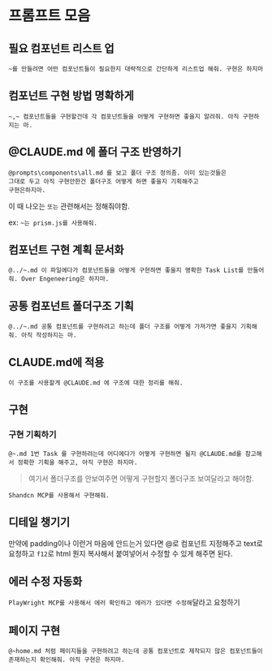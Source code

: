 # 프롬프트 모음

## 필요 컴포넌트 리스트 업

```text
~를 만들려면 어떤 컴포넌트들이 필요한지 대략적으로 간단하게 리스트업 해줘. 구현은 하지마
```

## 컴포넌트 구현 방법 명확하게

```text
~,~ 컴포넌트들을 구현할건데 각 컴포넌트들을 어떻게 구현하면 좋을지 알려줘. 아직 구현하지는 마.
```

## @CLAUDE.md 에 폴더 구조 반영하기

```text
@prompts\components\all.md 를 보고 폴더 구조 정의좀. 이미 있는것들은       
그대로 두고 아직 구현안한건 폴더구조 어떻게 하면 좋을지 기획해주고 
구현은하지마.
```

이 때 나오는 `또는` 관련해서는 정해줘야함.

ex: `~는 prism.js를 사용해줘.`

## 컴포넌트 구현 계획 문서화

```text
@../~.md 이 파일에다가 컴포넌트들을 어떻게 구현하면 좋을지 명확한 Task List를 만들어줘. Over Engeneering은 하지마.
```

## 공통 컴포넌트 폴더구조 기획

```text
@../~.md 공통 컴포넌트를 구현하려고 하는데 폴더 구조를 어떻게 가져가면 좋을지 기획해줘. 아직 작성하지는 마.
```

## CLAUDE.md에 적용

```text
이 구조를 사용할게 @CLAUDE.md 에 구조에 대한 정리를 해줘.
```

## 구현

### 구현 기획하기

```text
@~.md 1번 Task 를 구현하려는데 어디에다가 어떻게 구현하면 될지 @CLAUDE.md를 참고해서 정확한 기획을 해주고, 아직 구현은 하지마.
```

> 여기서 폴더구조를 안보여주면 어떻게 구현할지 폴더구조 보여달라고 해야함.

```text
Shandcn MCP를 사용해서 구현해줘.
```

## 디테일 챙기기

만약에 padding이나 이런거 마음에 안드는거 있다면 @로 컴포넌트 지정해주고 text로 요청하고 `f12`로 html 뭔지 복사해서 붙여넣어서 수정할 수 있게 해주면 된다.

## 에러 수정 자동화

`PlayWright MCP를 사용해서 에러 확인하고 에러가 있다면 수정해`달라고 요청하기


## 페이지 구현

```text
@~home.md 처럼 페이지들을 구현하려고 하는데 공통 컴포넌트로 제작되지 않은 컴포넌트들이 존재하는지 확인해줘. 아직 구현은 하지마.
```